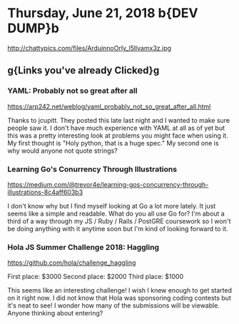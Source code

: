 # Thursday, June 21, 2018 b{DEV DUMP}b

<http://chattypics.com/files/ArduinnoOrly_l5llvamx3z.jpg>

## g{Links you've already Clicked}g

### YAML: Probably not so great after all

<https://arp242.net/weblog/yaml_probably_not_so_great_after_all.html>

Thanks to jcupitt. They posted this late last night and I wanted to make sure people saw it. I don't have much experience with YAML at all as of yet but this was a pretty interesting look at problems you might face when using it. My first thought is "Holy python, that is a huge spec." My second one is why would anyone not quote strings?

### Learning Go's Conurrency Through Illustrations

<https://medium.com/@trevor4e/learning-gos-concurrency-through-illustrations-8c4aff603b3>

I don't know why but I find myself looking at Go a lot more lately. It just seems like a simple and readable. What do you all use Go for? I'm about a third of a way through my JS / Ruby / Rails / PostGRE coursework so I won't be doing anything with it anytime soon but I'm kind of looking forward to it.

### Hola JS Summer Challenge 2018: Haggling

<https://github.com/hola/challenge_haggling>

First place: $3000
Second place: $2000
Third place: $1000

This seems like an interesting challenge! I wish I knew enough to get started on it right now. I did not know that Hola was sponsoring coding contests but it's neat to see! I wonder how many of the submissions will be viewable. Anyone thinking about entering?